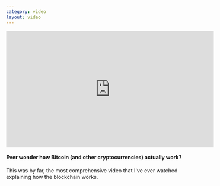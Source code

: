 ```yaml
---
category: video
layout: video
---
```


<iframe width="560" height="315" src="https://www.youtube-nocookie.com/embed/bBC-nXj3Ng4" frameborder="0" allowfullscreen></iframe>

#### Ever wonder how Bitcoin (and other cryptocurrencies) actually work?

<!-- end -->

This was by far, the most comprehensive video that I've ever watched explaining how the blockchain works.
